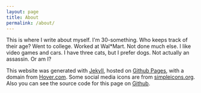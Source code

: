 ```yaml
---
layout: page
title: About
permalink: /about/
---
```


This is where I write about myself. I'm 30-something. Who keeps track of their age? Went to college. Worked at Wal*Mart. Not done much else. I like video games and cars. I have three cats, but I prefer dogs. Not actually an assassin. Or am I?

This website was generated with [Jekyll](http://jekyllrb.com), hosted on [Github Pages](http://pages.github.com), with a domain from [Hover.com](http://www.hover.com). Some social media icons are from [simpleicons.org](http://simpleicons.org). Also you can see the source code for this page on [Github](https://github.com/thejoshua/thejoshua.github.io).
